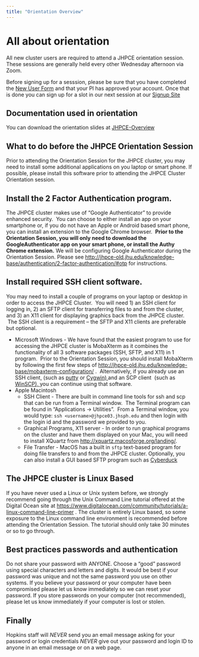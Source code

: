 ```yaml
---
title: "Orientation Overview"
---
```

# All about orientation
All new cluster users are required to attend a JHPCE orientation session. These sessions
are generally held every other Wednesday afternoon via Zoom.

Before signing up for a sesssion, please be sure that you have completed the [New User Form](../joinus/new-users-form.md)
and that your PI has approved your account.  Once that is done you can sign up for a slot
in our next session at our [Signup Site]( https://signup.com/go/OYYMAMq)


## Documentation used in orientation
You can download the orientation slides at [JHPCE-Overview](../orient/images/latest-orient.pdf)

## What to do before the JHPCE Orientation Session
Prior to attending the Orientation Session for the JHPCE cluster, you may need to
install some additional applications on you laptop or smart phone.
If possible, please install this software prior to attending the JHPCE Cluster 
Orientation session.


## Install the 2 Factor Authentication program.
The JHPCE cluster makes use of &#8220;Google Authenticator&#8221; to provide enhanced security. &nbsp;You can choose to either install an app on your smartphone or, if you do not have an Apple or Android based smart phone, you can install an extension to the Google Chrome browser.&nbsp; <strong>Prior to the Orientation Session, you will only need to download the GoogleAuthenticator app on your smart phone, or install the Authy Chrome extension.</strong> We will be configuring Google Authenticator during the Orientation Session. Please see&nbsp;<a href="http://jhpce-old.jhu.edu/knowledge-base/authentication/2-factor-authentication/#otp">http://jhpce-old.jhu.edu/knowledge-base/authentication/2-factor-authentication/#otp </a>for instructions.</li>
## Install required SSH client software.
You may need to install a couple of programs on your laptop or desktop in order to access the JHPCE Cluster.&nbsp; You will need 1) an SSH client for logging in, 2) an SFTP client for transferring files to and from the cluster, and 3) an X11 client for displaying graphics back from the JHPCE cluster. &nbsp;The SSH client is a requirement &#8211; the SFTP and X11 clients are preferable but optional.

- Microsoft Windows - We have found that the easiest program to use for accessing the JHPCE cluster is MobaXterm as it combines the functionality of all 3 software packages (SSH, SFTP, and X11) in 1 program.&nbsp; Prior to the Orientation Session, you should install MobaXterm by following the first few steps of <a title="http://mobaxterm.mobatek.net/" href="http://jhpce-old.jhu.edu/knowledge-base/mobaxterm-configuration/">http://jhpce-old.jhu.edu/knowledge-base/mobaxterm-configuration/</a> .&nbsp; Alternatively, if you already use an SSH client, (such as <a title="putty" href=" http://www.chiark.greenend.org.uk/~sgtatham/putty/download.html">putty</a> or <a href="http://x.cygwin.com/">Cygwin) </a>and an SCP client&nbsp; (such as <a href="http://winscp.net/eng/docs/free_sftp_client_for_windows">WinSCP), </a>you can continue using that software.</li>
- Apple Macintosh 
    - SSH Client - There are built in command line tools for ssh and scp that can be run from a Terminal window.&nbsp; The Terminal program can be found in &#8220;Applications -&gt; Utilities&#8221;.&nbsp; From a Terminal window, you would type:
```ssh <username>@jhpce03.jhsph.edu```
and then login with the login id and the password we provided to you.
    - Graphical Programs, X11 server - In order to run graphical programs on the cluster and have them displayed on your Mac, you will need to install XQuartz from <a href="http://xquartz.macosforge.org/landing/">http://xquartz.macosforge.org/landing/</a>.
    - File Transfer - MacOS has a built in ```sftp``` text-based program for doing file transfers to and from the JHPCE cluster. Optionally, you can also install a GUI based SFTP program such as [Cyberduck](https://cyberduck.io/)

## The JHPCE cluster is Linux Based

If you have never used a Linux or Unix system before, we strongly recommend going through the Unix Command Line tutorial offered at the Digital Ocean site at&nbsp;<a href="https://www.digitalocean.com/community/tutorials/a-linux-command-line-primer" target="_blank" rel="noopener">https://www.digitalocean.com/community/tutorials/a-linux-command-line-primer</a>&nbsp;. The cluster is entirely Linux based, so some exposure to the Linux command line environment is recommended before attending the Orientation Session. The tutorial should only take 30 minutes or so to go through.</p>

## Best practices passwords and authentication
Do not share your password with ANYONE.
Choose a &#8220;good&#8221; password using special characters and letters and digits.
It would be best if your password was unique and not the same password you use on other
systems. If you believe your password or your computer have been compromised please let
us know immediately so we can reset your password. If you store passwords on your
computer (not recommended), please let us know immediately if your computer is lost
or stolen.
## Finally
Hopkins staff will *NEVER* send you an email message asking for your password or
login credentials *NEVER* give out your password and login ID to anyone in an
email message or on a web page.
